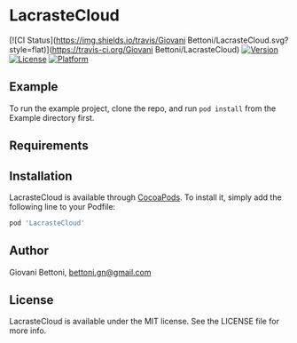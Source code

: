 # LacrasteCloud

[![CI Status](https://img.shields.io/travis/Giovani Bettoni/LacrasteCloud.svg?style=flat)](https://travis-ci.org/Giovani Bettoni/LacrasteCloud)
[![Version](https://img.shields.io/cocoapods/v/LacrasteCloud.svg?style=flat)](https://cocoapods.org/pods/LacrasteCloud)
[![License](https://img.shields.io/cocoapods/l/LacrasteCloud.svg?style=flat)](https://cocoapods.org/pods/LacrasteCloud)
[![Platform](https://img.shields.io/cocoapods/p/LacrasteCloud.svg?style=flat)](https://cocoapods.org/pods/LacrasteCloud)

## Example

To run the example project, clone the repo, and run `pod install` from the Example directory first.

## Requirements

## Installation

LacrasteCloud is available through [CocoaPods](https://cocoapods.org). To install
it, simply add the following line to your Podfile:

```ruby
pod 'LacrasteCloud'
```

## Author

Giovani Bettoni, bettoni.gn@gmail.com

## License

LacrasteCloud is available under the MIT license. See the LICENSE file for more info.

